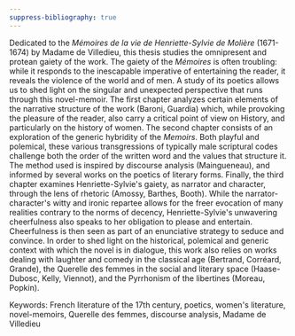 ```yaml
---
suppress-bibliography: true
---
```


Dedicated to the *Mémoires de la vie de Henriette-Sylvie de Molière* (1671-1674) by Madame de Villedieu, this thesis studies the omnipresent and protean gaiety of the work. The gaiety of the *Mémoires* is often troubling: while it responds to the inescapable imperative of entertaining the reader, it reveals the violence of the world and of men. A study of its poetics allows us to shed light on the singular and unexpected perspective that runs through this novel-memoir. The first chapter analyzes certain elements of the narrative structure of the work (Baroni, Guardia) which, while provoking the pleasure of the reader, also carry a critical point of view on History, and particularly on the history of women. The second chapter consists of an exploration of the generic hybridity of the *Memoirs*. Both playful and polemical, these various transgressions of typically male scriptural codes challenge both the order of the written word and the values that structure it. The method used is inspired by discourse analysis (Maingueneau), and informed by several works on the poetics of literary forms. Finally, the third chapter examines Henriette-Sylvie's gaiety, as narrator and character, through the lens of rhetoric (Amossy, Barthes, Booth). While the narrator-character's witty and ironic repartee allows for the freer evocation of many realities contrary to the norms of decency, Henriette-Sylvie's unwavering cheerfulness also speaks to her obligation to please and entertain. Cheerfulness is then seen as part of an enunciative strategy to seduce and convince. In order to shed light on the historical, polemical and generic context with which the novel is in dialogue, this work also relies on works dealing with laughter and comedy in the classical age (Bertrand, Corréard, Grande), the Querelle des femmes in the social and literary space (Haase-Dubosc, Kelly, Viennot), and the Pyrrhonism of the libertines (Moreau, Popkin).

Keywords: French literature of the 17th century, poetics, women's literature, novel-memoirs, Querelle des femmes, discourse analysis, Madame de Villedieu
